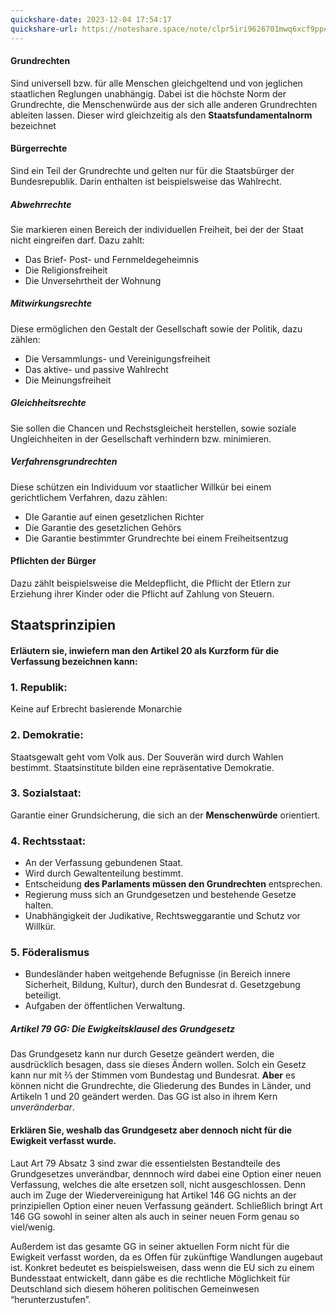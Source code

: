 ```yaml
---
quickshare-date: 2023-12-04 17:54:17
quickshare-url: https://noteshare.space/note/clpr5iri9626701mwq6xcf9pp#S92neIzoYGilSES4FeEmVYVTcKtHYFh0isc1oxsHBzk
---
```



#### Grundrechten 

Sind universell bzw. für alle Menschen gleichgeltend und von jeglichen staatlichen Reglungen unabhängig. Dabei ist die höchste Norm der Grundrechte, die Menschenwürde aus der sich alle anderen Grundrechten ableiten lassen. Dieser wird gleichzeitig als den **Staatsfundamentalnorm** bezeichnet 
#### Bürgerrechte 

Sind ein Teil der Grundrechte und gelten nur für die Staatsbürger der Bundesrepublik. Darin enthalten ist beispielsweise das Wahlrecht.
   
##### Abwehrrechte
Sie markieren einen Bereich der individuellen Freiheit, bei der der Staat nicht eingreifen darf. Dazu zahlt: 
- Das Brief- Post- und Fernmeldegeheimnis
- Die Religionsfreiheit
- Die Unversehrtheit der Wohnung 

##### Mitwirkungsrechte 
Diese ermöglichen den Gestalt der Gesellschaft sowie der Politik, dazu zählen:
- Die Versammlungs- und Vereinigungsfreiheit 
- Das aktive- und passive Wahlrecht 
- Die Meinungsfreiheit 

##### Gleichheitsrechte 
Sie sollen die Chancen und Rechstsgleicheit herstellen, sowie soziale Ungleichheiten in der Gesellschaft verhindern bzw. minimieren. 

##### Verfahrensgrundrechten
Diese schützen ein Individuum vor staatlicher Willkür bei einem gerichtlichem Verfahren, dazu zählen: 
- DIe Garantie auf einen gesetzlichen Richter 
- Die Garantie des gesetzlichen Gehörs
- Die Garantie bestimmter Grundrechte bei einem Freiheitsentzug 

#### Pflichten der Bürger  
Dazu zählt beispielsweise die Meldepflicht, die Pflicht der Etlern zur Erziehung ihrer Kinder oder die Pflicht auf Zahlung von Steuern.


## Staatsprinzipien

#### Erläutern sie, inwiefern man den Artikel 20 als Kurzform für die Verfassung bezeichnen kann: 


### 1. Republik:
Keine auf Erbrecht basierende Monarchie 

### 2. Demokratie:
Staatsgewalt geht vom Volk aus. Der Souverän wird durch Wahlen bestimmt. Staatsinstitute bilden eine repräsentative Demokratie.

### 3. Sozialstaat:
Garantie einer Grundsicherung, die sich an der **Menschenwürde** orientiert.

### 4. Rechtsstaat:
- An der Verfassung gebundenen Staat. 
- Wird durch Gewaltenteilung bestimmt.
- Entscheidung **des Parlaments müssen den Grundrechten** entsprechen. 
- Regierung muss sich an Grundgesetzen und bestehende Gesetze halten. 
- Unabhängigkeit der Judikative, Rechtsweggarantie und Schutz vor Willkür.

### 5. Föderalismus 
- Bundesländer haben weitgehende Befugnisse (in Bereich innere Sicherheit, Bildung, Kultur), durch den Bundesrat d. Gesetzgebung beteiligt. 
- Aufgaben der öffentlichen Verwaltung.


##### Artikel 79 GG: Die Ewigkeitsklausel des Grundgesetz

Das Grundgesetz kann nur durch Gesetze geändert werden, die ausdrücklich besagen, dass sie dieses Ändern wollen. 
Solch ein Gesetz kann nur mit ⅔ der Stimmen vom Bundestag und Bundesrat. 
**Aber** es können nicht die Grundrechte, die Gliederung des Bundes in Länder, und Artikeln 1 und 20 geändert werden.  Das GG ist also in ihrem Kern *unveränderbar*.





#### Erklären Sie, weshalb das Grundgesetz aber dennoch nicht für die Ewigkeit verfasst wurde. 

Laut Art 79 Absatz 3 sind zwar die essentielsten Bestandteile des Grundgesetzes unverändbar, dennnoch wird dabei eine Option einer neuen Verfassung, welches die alte ersetzen soll, nicht ausgeschlossen. 
Denn auch im Zuge der Wiedervereinigung hat Artikel 146 GG nichts an der prinzipiellen Option einer neuen Verfassung geändert. Schließlich bringt Art 146 GG sowohl in seiner alten als auch in seiner neuen Form genau so viel/wenig. 

Außerdem ist das gesamte GG in seiner aktuellen Form nicht für die Ewigkeit verfasst worden, da es Offen für zukünftige Wandlungen augebaut ist. Konkret bedeutet es beispielsweisen, dass wenn die EU sich zu einem Bundesstaat entwickelt, dann gäbe es die rechtliche Möglichkeit für Deutschland sich diesem höheren politischen Gemeinwesen “herunterzustufen”. 